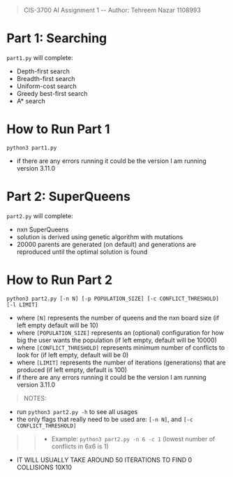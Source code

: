 >CIS-3700 AI Assignment 1 -- Author: Tehreem Nazar 1108993

# Part 1: Searching
`part1.py` will complete:
* Depth-first search
* Breadth-first search
* Uniform-cost search
* Greedy best-first search
* A* search

# How to Run Part 1
`python3 part1.py`
* if there are any errors running it could be the version I am running version 3.11.0


# Part 2: SuperQueens
`part2.py` will complete:
* nxn SuperQueens
* solution is derived using genetic algorithm with mutations
* 20000 parents are generated (on default) and generations are reproduced until the optimal solution is found

# How to Run Part 2
`python3 part2.py [-n N] [-p POPULATION_SIZE] [-c CONFLICT_THRESHOLD] [-l LIMIT]`
* where `[N]` represents the number of queens and the nxn board size (if left empty default will be 10)
* where `[POPULATION_SIZE]` represents an (optional) configuration for how big the user wants the population (if left empty, default will be 10000) 
* where `[CONFLICT_THRESHOLD]` represents minimum number of conflicts to look for (if left empty, default will be 0)
* where `[LIMIT]` represents the number of iterations (generations) that are produced (if left empty, default is 100)
* if there are any errors running it could be the version I am running version 3.11.0
    
>NOTES: 
* run `python3 part2.py -h` to see all usages 
* the only flags that really need to be used are: `[-n N]`, and `[-c CONFLICT_THRESHOLD]`
>>* Example: `python3 part2.py -n 6 -c 1` (lowest number of conflicts in 6x6 is 1)
* IT WILL USUALLY TAKE AROUND 50 ITERATIONS TO FIND 0 COLLISIONS 10X10 